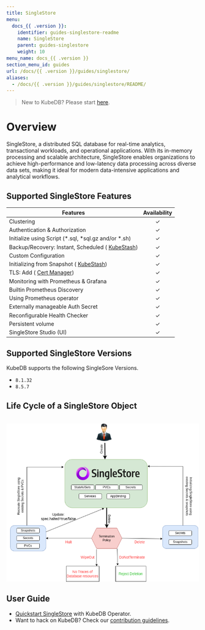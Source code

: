 ```yaml
---
title: SingleStore
menu:
  docs_{{ .version }}:
    identifier: guides-singlestore-readme
    name: SingleStore
    parent: guides-singlestore
    weight: 10
menu_name: docs_{{ .version }}
section_menu_id: guides
url: /docs/{{ .version }}/guides/singlestore/
aliases:
  - /docs/{{ .version }}/guides/singlestore/README/
---
```

> New to KubeDB? Please start [here](/docs/README.md).

# Overview 

SingleStore, a distributed SQL database for real-time analytics, transactional workloads, and operational applications. With its in-memory processing and scalable architecture, SingleStore enables organizations to achieve high-performance and low-latency data processing across diverse data sets, making it ideal for modern data-intensive applications and analytical workflows. 

## Supported SingleStore Features

| Features                                                                   | Availability |
|----------------------------------------------------------------------------|:------------:|
| Clustering                                                                 |   &#10003;   |
| Authentication & Authorization                                             |   &#10003;   |
| Initialize using Script (\*.sql, \*sql.gz and/or \*.sh)                    |   &#10003;   |
| Backup/Recovery: Instant, Scheduled ( [KubeStash](https://kubestash.com/)) |   &#10003;   |
| Custom Configuration                                                       |   &#10003;   |
| Initializing from Snapshot ( [KubeStash](https://kubestash.com/))          |   &#10003;   |
| TLS: Add ( [Cert Manager]((https://cert-manager.io/docs/)))                |   &#10003;   |
| Monitoring with Prometheus & Grafana                                       |   &#10003;   |
| Builtin Prometheus Discovery                                               |   &#10003;   |
| Using Prometheus operator                                                  |   &#10003;   |
| Externally manageable Auth Secret                                          |   &#10003;   |
| Reconfigurable Health Checker                                              |   &#10003;   |
| Persistent volume                                                          |   &#10003;   | 
| SingleStore Studio (UI)                                                    |   &#10003;   |


## Supported SingleStore Versions

KubeDB supports the following SingleSore Versions.
- `8.1.32`
- `8.5.7`

## Life Cycle of a SingleStore Object

<!---
ref : https://cacoo.com/diagrams/4PxSEzhFdNJRIbIb/0281B
--->

<p align="center">
  <img alt="lifecycle"  src="/docs/guides/singlestore/images/singlestore-lifecycle.png" >
</p>

## User Guide

- [Quickstart SingleStore](/docs/guides/singlestore/quickstart/quickstart.md) with KubeDB Operator.
- Want to hack on KubeDB? Check our [contribution guidelines](/docs/CONTRIBUTING.md).